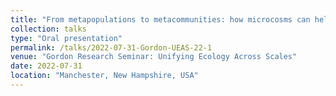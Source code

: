 ```yaml
---
title: "From metapopulations to metacommunities: how microcosms can help us understand spatial dynamics"
collection: talks
type: "Oral presentation"
permalink: /talks/2022-07-31-Gordon-UEAS-22-1
venue: "Gordon Research Seminar: Unifying Ecology Across Scales"
date: 2022-07-31
location: "Manchester, New Hampshire, USA"
---
```

